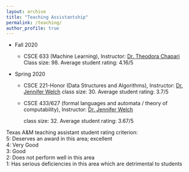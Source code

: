 ```yaml
---
layout: archive
title: "Teaching Assistantship"
permalink: /teaching/
author_profile: true
---
```


* Fall 2020
	- CSCE 633 (Machine Learning),  Instructor: [Dr. Theodora Chapari](https://chaspari.engr.tamu.edu/)
	Class size: 98. Average student rating: 4.16/5
	
* Spring 2020
	- CSCE 221-Honor (Data Structures and Algorithms), Instructor: [Dr. Jennifer Welch](https://jenniferlwelch.net/)
	  class size: 30. Average student rating: 3.7/5
	
	- CSCE 433/627 (formal languages and automata / theory of computability), Instructor: [Dr. Jennifer Welch](https://jenniferlwelch.net/)
	
	  class size: 32. Average student rating: 3.67/5


Texas A&M teaching assistant student rating criterion:  
5: Deserves an award in this area; excellent  
4: Very Good  
3: Good  
2: Does not perform well in this area  
1: Has serious deficiencies in this area which are detrimental to students  